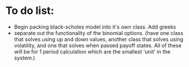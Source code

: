 # To do list:
* Begin packing black-scholes model into it's own class. Add greeks
* separate out the functionality of the binomial options. (have one class that solves using up and down values, another class that solves using volatility, and one that solves when passed payoff states. All of these will be for 1 period calculation which are the smallest 'unit' in the system.)
